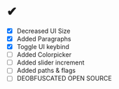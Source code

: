 # ✔
 - [x] Decreased UI Size
 - [x] Added Paragraphs
 - [x] Toggle UI keybind
 - [ ] Added Colorpicker
 - [ ] Added slider increment
 - [ ] Added paths & flags
 - [ ] DEOBFUSCATED OPEN SOURCE
